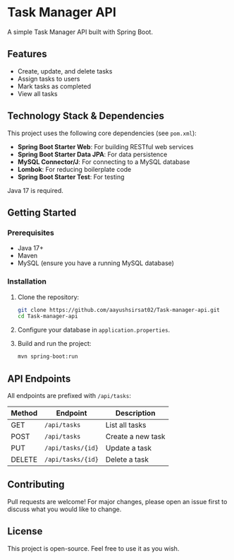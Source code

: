 # Task Manager API
A simple Task Manager API built with Spring Boot.

## Features

- Create, update, and delete tasks
- Assign tasks to users
- Mark tasks as completed
- View all tasks

## Technology Stack & Dependencies

This project uses the following core dependencies (see `pom.xml`):

- **Spring Boot Starter Web**: For building RESTful web services
- **Spring Boot Starter Data JPA**: For data persistence
- **MySQL Connector/J**: For connecting to a MySQL database
- **Lombok**: For reducing boilerplate code
- **Spring Boot Starter Test**: For testing

Java 17 is required.

## Getting Started

### Prerequisites

- Java 17+
- Maven
- MySQL (ensure you have a running MySQL database)

### Installation

1. Clone the repository:
   ```bash
   git clone https://github.com/aayushsirsat02/Task-manager-api.git
   cd Task-manager-api
   ```

2. Configure your database in `application.properties`.

3. Build and run the project:
   ```bash
   mvn spring-boot:run
   ```

## API Endpoints

All endpoints are prefixed with `/api/tasks`:

| Method | Endpoint                | Description                |
|--------|-------------------------|----------------------------|
| GET    | `/api/tasks`            | List all tasks             |
| POST   | `/api/tasks`            | Create a new task          |
| PUT    | `/api/tasks/{id}`       | Update a task              |
| DELETE | `/api/tasks/{id}`       | Delete a task              |

## Contributing

Pull requests are welcome! For major changes, please open an issue first to discuss what you would like to change.

## License

This project is open-source. Feel free to use it as you wish.
